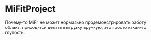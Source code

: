 # MiFitProject
Почему-то MiFit не может нормально продемонстрировать работу облака, приходится делать выгрузку вручную, это просто какая-то глупость.
